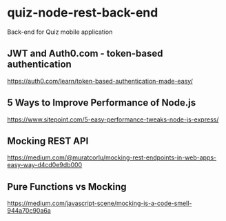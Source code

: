 # quiz-node-rest-back-end
Back-end for Quiz mobile application

## JWT and Auth0.com - token-based authentication
https://auth0.com/learn/token-based-authentication-made-easy/

## 5 Ways to Improve Performance of Node.js
https://www.sitepoint.com/5-easy-performance-tweaks-node-js-express/

## Mocking REST API
https://medium.com/@muratcorlu/mocking-rest-endpoints-in-web-apps-easy-way-d4cd0e9db000

## Pure Functions vs Mocking
https://medium.com/javascript-scene/mocking-is-a-code-smell-944a70c90a6a
